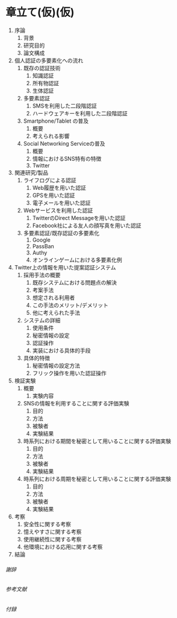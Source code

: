 # 章立て(仮)(仮) #
1. 序論
	1. 背景
	1. 研究目的
	1. 論文構成
1. 個人認証の多要素化への流れ
	1. 既存の認証技術
		1. 知識認証
		2. 所有物認証
		3. 生体認証
	1. 多要素認証
		1. SMSを利用した二段階認証
		1. ハードウェアキーを利用した二段階認証
	1. Smartphone/Tablet の普及
		1. 概要
		1. 考えられる影響
	1. Social Networking Serviceの普及
		1. 概要
		1. 情報におけるSNS特有の特徴
		1. Twitter
1. 関連研究/製品
	1. ライフログによる認証
		1. Web履歴を用いた認証
		1. GPSを用いた認証
		1. 電子メールを用いた認証
	1. Webサービスを利用した認証
		1. TwitterのDirect Messageを用いた認証
		1. Facebook社による友人の顔写真を用いた認証
	1. 多要素認証/既存認証の多要素化
		1. Google
		1. PassBan
		1. Authy
		1. オンラインゲームにおける多要素化例
1. Twitter上の情報を用いた提案認証システム
	1. 採用手法の概要
		1. 既存システムにおける問題点の解決
		1. 考案手法
		1. 想定される利用者
		1. この手法のメリット/デメリット
		1. 他に考えられた手法
	1. システムの詳細
		1. 使用条件
		1. 秘密情報の設定
		1. 認証操作
		1. 実装における具体的手段
	1. 具体的特徴
		1. 秘密情報の設定方法
		1. フリック操作を用いた認証操作
1. 検証実験
	1. 概要
		1. 実験内容
	1. SNSの情報を利用することに関する評価実験
		1. 目的
		1. 方法
		1. 被験者
		1. 実験結果
	1. 時系列における期間を秘密として用いることに関する評価実験
		1. 目的
		1. 方法
		1. 被験者
		1. 実験結果
	1. 時系列における周期を秘密として用いることに関する評価実験
		1. 目的
		1. 方法
		1. 被験者
		1. 実験結果
1. 考察
	1. 安全性に関する考察
	1. 憶えやすさに関する考察
	1. 使用継続性に関する考察
	1. 他環境における応用に関する考察
1. 結論


###### 謝辞 ######
###### 参考文献 ######
###### 付録 ######
